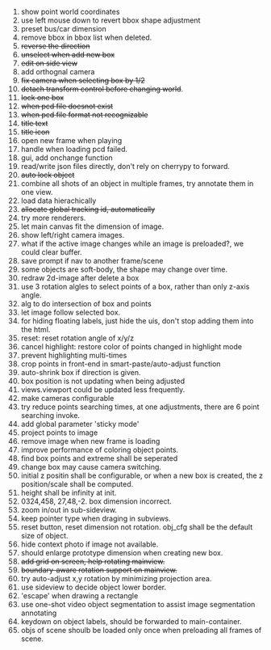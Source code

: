 1. show point world coordinates
1. use left mouse down to revert bbox shape adjustment
1. preset bus/car dimension
1. remove bbox in bbox list when deleted.
2. ~~reverse the direction~~
3. ~~unselect when add new box~~
4. ~~edit on side view~~
5. add orthognal camera
6. ~~fix camera when selecting box by 1/2~~
7. ~~detach transform control before changing world~~.
8. ~~lock one box~~
9. ~~when pcd file doesnot exist~~
10. ~~when pcd file format not recognizable~~
11. ~~title text~~
12. ~~title icon~~
13.  open new frame when playing
14.  handle when loading pcd failed.
15.  gui, add onchange function
16.  read/write json files directly, don't rely on cherrypy to forward.
17.  ~~auto lock object~~
18.  combine all shots of an object in multiple frames, try annotate them in one view.
19.  load data hierachically
20.  ~~allocate global tracking id, automatically~~
21.  try more renderers.
22.  let main canvas fit the dimension of image.
23.  show left/right camera images.
24.  what if the active image changes while an image is preloaded?, we could clear buffer.
25.  save prompt if nav to another frame/scene
26.  some objects are soft-body, the shape may change over time.
27.  redraw 2d-image after delete a box
28.  use 3 rotation algles to select points of a box, rather than only z-axis angle.
29.  alg to do intersection of box and points
30.  let image follow selected box.
31.  for hiding floating labels, just hide the uis, don't stop adding them into the html.
32.  reset: reset rotation angle of x/y/z
33.  cancel highlight: restore color of points changed in highlight mode
34.  prevent highlighting multi-times
35.  crop points in front-end in smart-paste/auto-adjust function
36.  auto-shrink box if direction is given.
37.  box position is not updating when being adjusted
38.  views.viewport could be updated less frequently.
39.  make cameras configurable
40.  try reduce points searching times, at one adjustments, there are 6 point searching invoke.
41.  add global parameter 'sticky mode'
42.  project points to image
43.  remove image when new frame is loading
44.  improve performance of coloring object points.
45.  find box points and extreme shall be seperated
46.  change box may cause camera switching.
47.  initial z positin shall be configurable, or when a new box is created, the z position/scale shall be computed. 
48.  height shall be infinity at init.
49.  0324,458, 27,48,-2. box dimension incorrect.
50.  zoom in/out in sub-sideview.
51.  keep pointer type when draging in subviews.
52.  reset button, reset dimension not rotation. obj_cfg shall be the default size of object.
53.  hide context photo if image not available.
54.  should enlarge prototype dimension when creating new box.
54.  ~~add grid on screen, help rotating mainview.~~
55.  ~~boundary-aware rotation support on mainview.~~
56.  try auto-adjust x,y rotation by minimizing projection area.
57.  use sideview to decide object lower border.
58.  'escape' when drawing a rectangle
59.  use one-shot video object segmentation to assist image segmentation annotating
60.  keydown on object labels, should be forwarded to main-container.
61.  objs of scene shoulb be loaded only once when preloading all frames of scene.

